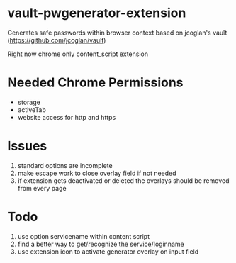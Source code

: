 vault-pwgenerator-extension
===========================

Generates safe passwords within browser context based on jcoglan's vault (https://github.com/jcoglan/vault)

Right now chrome only content_script extension

Needed Chrome Permissions
=========================
* storage
* activeTab
* website access for http and https

Issues
=======
1) standard options are incomplete
2) make escape work to close overlay field if not needed
3) if extension gets deactivated or deleted the overlays should be removed from every page

Todo
======
1) use option servicename within content script
2) find a better way to get/recognize the service/loginname
3) use extension icon to activate generator overlay on input field
